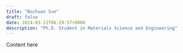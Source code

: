 ```yaml
---
title: "Bochuan Sun"
draft: false
date: 2024-03-21T06:29:57+0000
description: "Ph.D. Student in Materials Science and Engineering"
---
```


Content here